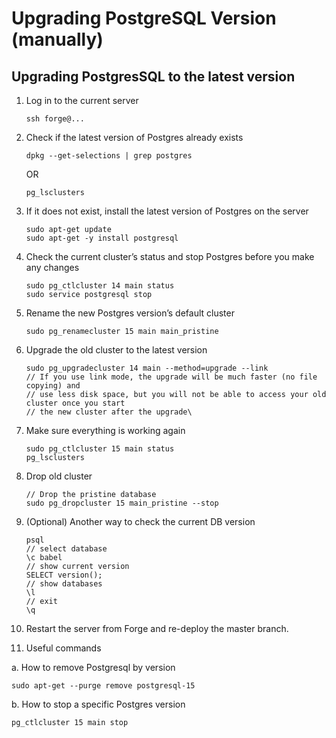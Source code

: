 # Upgrading PostgreSQL Version (manually)

## Upgrading PostgresSQL to the latest version

1. Log in to the current server

   ```ssh forge@...```

2. Check if the latest version of Postgres already exists

      ```dpkg --get-selections | grep postgres```

      OR

      ```pg_lsclusters```

3. If it does not exist, install the latest version of Postgres on the server

    ```
    sudo apt-get update
    sudo apt-get -y install postgresql
    ```

4. Check the current cluster’s status and stop Postgres before you make any changes

    ```
    sudo pg_ctlcluster 14 main status
    sudo service postgresql stop
    ```

5. Rename the new Postgres version’s default cluster

    ```sudo pg_renamecluster 15 main main_pristine```

6. Upgrade the old cluster to the latest version

    ```
    sudo pg_upgradecluster 14 main --method=upgrade --link
    // If you use link mode, the upgrade will be much faster (no file copying) and
    // use less disk space, but you will not be able to access your old cluster once you start
    // the new cluster after the upgrade\
    ```

7. Make sure everything is working again

    ```sudo service postgresql start
    sudo pg_ctlcluster 15 main status
    pg_lsclusters
    ```

8. Drop old cluster

    ```sudo pg_dropcluster 14 main --stop
    // Drop the pristine database
    sudo pg_dropcluster 15 main_pristine --stop
    ```

9. (Optional) Another way to check the current DB version

     ```// Log in to postgres DB
     psql
     // select database
     \c babel
     // show current version
     SELECT version();
    // show databases
    \l
     // exit
     \q
     ```

10. Restart the server from Forge and re-deploy the master branch.

11. Useful commands

  a. How to remove  Postgresql by version
  
    sudo apt-get --purge remove postgresql-15

  b. How to stop a specific Postgres version

    pg_ctlcluster 15 main stop

